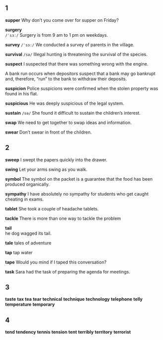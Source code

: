 ## 1
**supper** 
Why don’t you come over for supper on Friday?

**surgery**  
`/ˈsɜː/`
Surgery is from 9 am to 1 pm on weekdays.

**survey** 
`/ˈsɜː/`
We conducted a survey of parents in the village.

**survival** 
`/sə/`
Illegal hunting is threatening the survival of the species.

**suspect** 
I suspected that there was something wrong with the engine.

A bank run occurs when depositors suspect that a bank may go bankrupt and, therefore, “run” to the bank to withdraw their deposits.

**suspicion** 
Police suspicions were confirmed when the stolen property was found in his flat.

**suspicious** 
He was deeply suspicious of the legal system.

**sustain** 
`/sə/`
She found it difficult to sustain the children’s interest.

**swap** 
We need to get together to swap ideas and information.

**swear** 
Don’t swear in front of the children.

## 2
**sweep** 
I swept the papers quickly into the drawer.

**swing** 
Let your arms swing as you walk.

**symbol** 
The symbol on the packet is a guarantee that the food has been produced organically.

**sympathy** 
I have absolutely no sympathy for students who get caught cheating in exams.

**tablet** 
She took a couple of headache tablets.

**tackle** 
There is more than one way to tackle the problem

**tail**  
he dog wagged its tail.

**tale** 
tales of adventure

**tap** 
tap water

**tape** 
Would you mind if I taped this conversation?

**task** 
Sara had the task of preparing the agenda for meetings.

## 3
**taste** 
**tax** 
**tea** 
**tear** 
**technical** 
**technique** 
**technology** 
**telephone** 
**telly** 
**temperature** 
**temporary** 

## 4
**tend** 
**tendency** 
**tennis** 
**tension** 
**tent** 
**terribly** 
**territory** 
**terrorist** 

